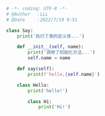 
<BlogInfo id="873" title="3.tmpclass" author="白日梦想猿" pv=0 read_times=0 pre_cost_time="0分19秒" category="类元编程" tag_list="['类元编程']" create_time="2022.07.19 09:51:56" update_time="2022.07.19 10:39:52" />

```python
# -*- coding: UTF-8 -*-                            
# @Author  ：LLL                         
# @Date    ：2022/7/19 9:51  

class Say:
    print('执行了类的定义体...')

    def __init__(self, name):
        print('调用了初始化方法...')
        self.name = name

    def say(self):
        print(f'hello,{self.name}')

    class Hello:
        print('hello!')

        class Hi:
            print('Hi!')

```
